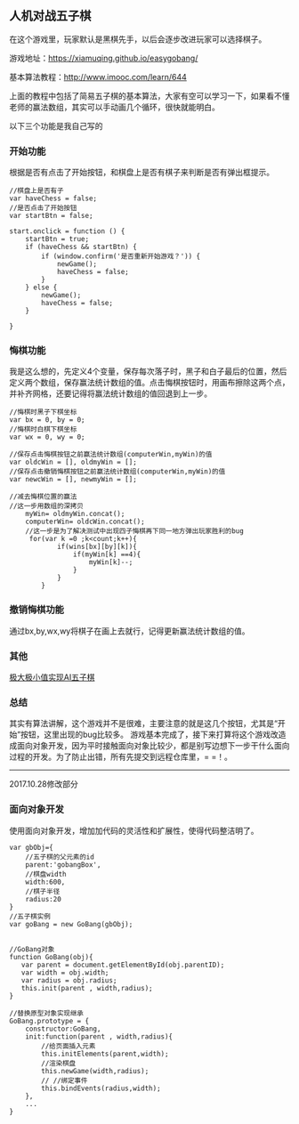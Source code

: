 ## 人机对战五子棋

在这个游戏里，玩家默认是黑棋先手，以后会逐步改进玩家可以选择棋子。

游戏地址：https://xiamuqing.github.io/easygobang/

基本算法教程：http://www.imooc.com/learn/644

上面的教程中包括了简易五子棋的基本算法，大家有空可以学习一下，如果看不懂老师的赢法数组，其实可以手动画几个循环，很快就能明白。

以下三个功能是我自己写的

### 开始功能

根据是否有点击了开始按钮，和棋盘上是否有棋子来判断是否有弹出框提示。

```
//棋盘上是否有子
var haveChess = false;
//是否点击了开始按钮
var startBtn = false;
```
```
start.onclick = function () {
    startBtn = true;
    if (haveChess && startBtn) {
        if (window.confirm('是否重新开始游戏？')) {
            newGame();
            haveChess = false;
        }
    } else {
        newGame();
        haveChess = false;
    }

}
```


### 悔棋功能

我是这么想的，先定义4个变量，保存每次落子时，黑子和白子最后的位置，然后定义两个数组，保存赢法统计数组的值。点击悔棋按钮时，用画布擦除这两个点，并补齐网格，还要记得将赢法统计数组的值回退到上一步。
```
//悔棋时黑子下棋坐标
var bx = 0, by = 0;
//悔棋时白棋下棋坐标
var wx = 0, wy = 0;

//保存点击悔棋按钮之前赢法统计数组(computerWin,myWin)的值
var oldcWin = [], oldmyWin = [];
//保存点击撤销悔棋按钮之前赢法统计数组(computerWin,myWin)的值
var newcWin = [], newmyWin = [];

```
```
//减去悔棋位置的赢法
//这一步用数组的深拷贝
    myWin= oldmyWin.concat();
    computerWin= oldcWin.concat();
    //这一步是为了解决测试中出现四子悔棋再下同一地方弹出玩家胜利的bug
     for(var k =0 ;k<count;k++){
            if(wins[bx][by][k]){
                if(myWin[k] ==4){
                    myWin[k]--;
                }
            }
        }
```    

### 撤销悔棋功能

通过bx,by,wx,wy将棋子在画上去就行，记得更新赢法统计数组的值。

### 其他

[极大极小值实现AI五子棋](https://github.com/lihongxun945/gobang)

### 总结

其实有算法讲解，这个游戏并不是很难，主要注意的就是这几个按钮，尤其是“开始”按钮，这里出现的bug比较多。
游戏基本完成了，接下来打算将这个游戏改造成面向对象开发，因为平时接触面向对象比较少，都是别写边想下一步干什么面向过程的开发。为了防止出错，所有先提交到远程仓库里，= =！。

***
2017.10.28修改部分
### 面向对象开发
使用面向对象开发，增加加代码的灵活性和扩展性，使得代码整洁明了。

```
var gbObj={
    //五子棋的父元素的id
    parent:'gobangBox',
    //棋盘width
    width:600,
    //棋子半径
    radius:20
}
//五子棋实例
var goBang = new GoBang(gbObj);
   
```
```
//GoBang对象
function GoBang(obj){
   var parent = document.getElementById(obj.parentID);
   var width = obj.width;
   var radius = obj.radius;
   this.init(parent , width,radius);
}
```
```
//替换原型对象实现继承
GoBang.prototype = {
    constructor:GoBang,
    init:function(parent , width,radius){
        //给页面插入元素
        this.initElements(parent,width);
        //渲染棋盘
        this.newGame(width,radius);
        // //绑定事件
        this.bindEvents(radius,width);
    },
    ...
}    
```
